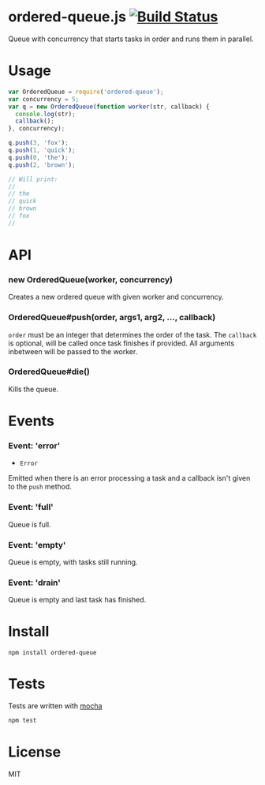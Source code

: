 # ordered-queue.js [![Build Status](https://secure.travis-ci.org/fent/ordered-queue.js.png)](http://travis-ci.org/fent/ordered-queue.js)

Queue with concurrency that starts tasks in order and runs them in parallel.


# Usage

```js
var OrderedQueue = require('ordered-queue');
var concurrency = 5;
var q = new OrderedQueue(function worker(str, callback) {
  console.log(str);
  callback();
}, concurrency);

q.push(3, 'fox');
q.push(1, 'quick');
q.push(0, 'the');
q.push(2, 'brown');

// Will print:
//
// the
// quick
// brown
// fox
//
```


# API

### new OrderedQueue(worker, concurrency)

Creates a new ordered queue with given worker and concurrency.

### OrderedQueue#push(order, args1, arg2, ..., callback)

`order` must be an integer that determines the order of the task. The `callback` is optional, will be called once task finishes if provided. All arguments inbetween will be passed to the worker.

### OrderedQueue#die()

Kills the queue.


# Events

### Event: 'error'
* `Error`

Emitted when there is an error processing a task and a callback isn't given to the `push` method.

### Event: 'full'

Queue is full.

### Event: 'empty'

Queue is empty, with tasks still running.

### Event: 'drain'

Queue is empty and last task has finished.


# Install

    npm install ordered-queue


# Tests
Tests are written with [mocha](http://visionmedia.github.com/mocha/)

```bash
npm test
```

# License
MIT
